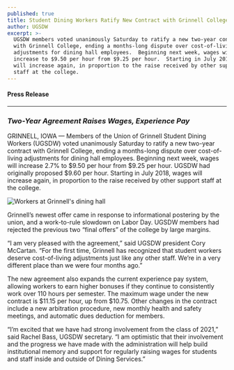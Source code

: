 ```yaml
---
published: true
title: Student Dining Workers Ratify New Contract with Grinnell College
author: UGSDW
excerpt: >-
  UGSDW members voted unanimously Saturday to ratify a new two-year contract
  with Grinnell College, ending a months-long dispute over cost-of-living
  adjustments for dining hall employees.  Beginning next week, wages will
  increase to $9.50 per hour from $9.25 per hour.  Starting in July 2018, wages
  will increase again, in proportion to the raise received by other support
  staff at the college.
---
```

#### Press Release

***

### *Two-Year Agreement Raises Wages, Experience Pay*

GRINNELL, IOWA — Members of the Union of Grinnell Student Dining Workers (UGSDW) voted unanimously Saturday to ratify a new two-year contract with Grinnell College, ending a months-long dispute over cost-of-living adjustments for dining hall employees.  Beginning next week, wages will increase 2.7% to $9.50 per hour from $9.25 per hour.  UGSDW had originally proposed $9.60 per hour.  Starting in July 2018, wages will increase again, in proportion to the raise received by other support staff at the college.

![Workers at Grinnell's dining hall]({{site.baseurl}}/assets/news/dhall_stock_1.jpg)

Grinnell’s newest offer came in response to informational postering by the union, and a work-to-rule slowdown on Labor Day.  UGSDW members had rejected the previous two “final offers” of the college by large margins.

“I am very pleased with the agreement,” said UGSDW president Cory McCartan. “For the first time, Grinnell has recognized that student workers deserve cost-of-living adjustments just like any other staff.  We’re in a very different place than we were four months ago.”

The new agreement also expands the current experience pay system, allowing workers to earn higher bonuses if they continue to consistently work over 110 hours per semester.  The maximum wage under the new contract is $11.15 per hour, up from $10.75.  Other changes in the contract include a new arbitration procedure, new monthly health and safety meetings, and automatic dues deduction for members.

“I’m excited that we have had strong involvement from the class of 2021,” said Rachel Bass, UGSDW secretary.  “I am optimistic that their involvement and the progress we have made with the administration will help build institutional memory and support for regularly raising wages for students and staff inside and outside of Dining Services.”
